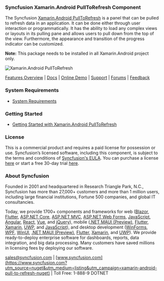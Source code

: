 ### Syncfusion Xamarin.Android PullToRefresh Component
The Syncfusion [Xamarin.Android PullToRefresh](https://www.syncfusion.com/xamarin-android-ui-controls/pull-to-refresh?utm_source=nuget&utm_medium=listing&utm_campaign=xamarin-android-pull-to-refresh-nuget) is a panel that can be pulled to refresh data in an application. It can be done either through user interaction or programmatically. It has the ability to load any complex views or layouts in its pulling pane and allows users to pull down from the top of the view. Furthermore, the appearance and transition of the progress indicator can be customized.

**Note:** This package needs to be installed in all Xamarin.Android project only.

![Xamarin.Android PullToRefresh ](https://cdn.syncfusion.com/nuget-readme/xamarin/xamarin-android-pulltorefresh.png)
	
[Features Overview](https://www.syncfusion.com/xamarin-android-ui-controls/pull-to-refresh?utm_source=nuget&utm_medium=listing&utm_campaign=xamarin-android-pull-to-refresh-nuget) | [Docs](https://help.syncfusion.com/xamarin-android/sfpulltorefresh/getting-started?utm_source=nuget&utm_medium=listing&utm_campaign=xamarin-android-pull-to-refresh-nuget) | [Online Demo](https://github.com/syncfusion/xamarin-demos?utm_source=nuget&utm_medium=listing&utm_campaign=xamarin-android-pull-to-refresh-nuget) | [Support](https://www.syncfusion.com/support/directtrac/incidents/newincident?utm_source=nuget&utm_medium=listing&utm_campaign=xamarin-android-pull-to-refresh-nuget) | [Forums](https://www.syncfusion.com/forums/xamarin.android?utm_source=nuget&utm_medium=listing&utm_campaign=xamarin-android-pull-to-refresh-nuget) | [Feedback](https://www.syncfusion.com/feedback/xamarin-android?utm_source=nuget&utm_medium=listing&utm_campaign=xamarin-android-pull-to-refresh-nuget)

### System Requirements

* [System Requirements](https://help.syncfusion.com/xamarin-android/installation-and-upgrade/system-requirements?utm_source=nuget&utm_medium=listing&utm_campaign=xamarin-android-pull-to-refresh-nuget)
	
### Getting Started

* [Getting Started with Xamarin.Android PullToRefresh ](https://help.syncfusion.com/xamarin-android/sfpulltorefresh/getting-started?utm_source=nuget&utm_medium=listing&utm_campaign=xamarin-android-pull-to-refresh-nuget)

### License

This is a commercial product and requires a paid license for possession or use. Syncfusion’s licensed software, including this component, is subject to the terms and conditions of [Syncfusion's EULA](https://www.syncfusion.com/eula/es/?utm_source=nuget&utm_medium=listing&utm_campaign=xamarin-android-pull-to-refresh-nuget). You can purchase a license [here](https://www.syncfusion.com/sales/products?utm_source=nuget&utm_medium=listing&utm_campaign=xamarin-android-pull-to-refresh-nuget) or start a free 30-day trial [here](https://www.syncfusion.com/account/manage-trials/start-trials?utm_source=nuget&utm_medium=listing&utm_campaign=xamarin-android-pull-to-refresh-nuget).

### About Syncfusion

Founded in 2001 and headquartered in Research Triangle Park, N.C., Syncfusion has more than 27,000+ customers and more than 1 million users, including large financial institutions, Fortune 500 companies, and global IT consultancies.
 
Today, we provide 1700+ components and frameworks for web ([Blazor](https://www.syncfusion.com/blazor-components?utm_source=nuget&utm_medium=listing&utm_campaign=xamarin-android-pull-to-refresh-nuget), [Flutter](https://www.syncfusion.com/flutter-widgets?utm_source=nuget&utm_medium=listing&utm_campaign=xamarin-android-pull-to-refresh-nuget), [ASP.NET Core](https://www.syncfusion.com/aspnet-core-ui-controls?utm_source=nuget&utm_medium=listing&utm_campaign=xamarin-android-pull-to-refresh-nuget), [ASP.NET MVC](https://www.syncfusion.com/aspnet-mvc-ui-controls?utm_source=nuget&utm_medium=listing&utm_campaign=xamarin-android-pull-to-refresh-nuget), [ASP.NET Web Forms](https://www.syncfusion.com/jquery/aspnet-webforms-ui-controls?utm_source=nuget&utm_medium=listing&utm_campaign=xamarin-android-pull-to-refresh-nuget), [JavaScript](https://www.syncfusion.com/javascript-ui-controls?utm_source=nuget&utm_medium=listing&utm_campaign=xamarin-android-pull-to-refresh-nuget), [Angular](https://www.syncfusion.com/angular-ui-components?utm_source=nuget&utm_medium=listing&utm_campaign=xamarin-android-pull-to-refresh-nuget), [React](https://www.syncfusion.com/react-ui-components?utm_source=nuget&utm_medium=listing&utm_campaign=xamarin-android-pull-to-refresh-nuget), [Vue](https://www.syncfusion.com/vue-ui-components?utm_source=nuget&utm_medium=listing&utm_campaign=xamarin-android-pull-to-refresh-nuget), and [jQuery](https://www.syncfusion.com/jquery-ui-widgets?utm_source=nuget&utm_medium=listing&utm_campaign=xamarin-android-pull-to-refresh-nuget)), mobile ([.NET MAUI (Preview)](https://www.syncfusion.com/maui-controls?utm_source=nuget&utm_medium=listing&utm_campaign=xamarin-android-pull-to-refresh-nuget), [Flutter](https://www.syncfusion.com/flutter-widgets?utm_source=nuget&utm_medium=listing&utm_campaign=xamarin-android-pull-to-refresh-nuget), [Xamarin](https://www.syncfusion.com/xamarin-ui-controls?utm_source=nuget&utm_medium=listing&utm_campaign=xamarin-android-pull-to-refresh-nuget), [UWP](https://www.syncfusion.com/uwp-ui-controls?utm_source=nuget&utm_medium=listing&utm_campaign=xamarin-android-pull-to-refresh-nuget), and [JavaScript](https://www.syncfusion.com/javascript-ui-controls?utm_source=nuget&utm_medium=listing&utm_campaign=xamarin-android-pull-to-refresh-nuget)), and desktop development ([WinForms](https://www.syncfusion.com/winforms-ui-controls?utm_source=nuget&utm_medium=listing&utm_campaign=xamarin-android-pull-to-refresh-nuget), [WPF](https://www.syncfusion.com/wpf-controls?utm_source=nuget&utm_medium=listing&utm_campaign=xamarin-android-pull-to-refresh-nuget), [WinUI](https://www.syncfusion.com/winui-controls?utm_source=nuget&utm_medium=listing&utm_campaign=xamarin-android-pull-to-refresh-nuget), [.NET MAUI (Preview)](https://www.syncfusion.com/maui-controls?utm_source=nuget&utm_medium=listing&utm_campaign=xamarin-android-pull-to-refresh-nuget), [Flutter](https://www.syncfusion.com/flutter-widgets?utm_source=nuget&utm_medium=listing&utm_campaign=xamarin-android-pull-to-refresh-nuget), [Xamarin](https://www.syncfusion.com/xamarin-ui-controls?utm_source=nuget&utm_medium=listing&utm_campaign=xamarin-android-pull-to-refresh-nuget), and [UWP](https://www.syncfusion.com/uwp-ui-controls?utm_source=nuget&utm_medium=listing&utm_campaign=xamarin-android-pull-to-refresh-nuget)). We provide ready-to-deploy enterprise software for dashboards, reports, data integration, and big data processing. Many customers have saved millions in licensing fees by deploying our software.

[sales@syncfusion.com](mailto:sales@syncfusion.com?Subject=Syncfusion%20Xamarin.Android%20PullToRefresh-%20NuGet) | [www.syncfusion.com](https://www.syncfusion.com?utm_source=nuget&utm_medium=listing&utm_campaign=xamarin-android-pull-to-refresh-nuget) | Toll Free: 1-888-9 DOTNET